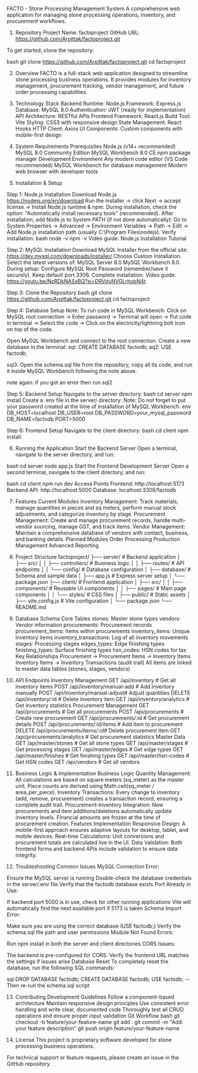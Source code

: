 FACTO - Stone Processing Management System
A comprehensive web application for managing stone processing operations, inventory, and procurement workflows.

1. Repository
Project Name: factoproject
GitHub URL: https://github.com/Arpittak/factoproject.git

To get started, clone the repository:

bash
git clone https://github.com/Arpittak/factoproject.git
cd factoproject


2. Overview
FACTO is a full-stack web application designed to streamline stone processing business operations. It provides modules for inventory management, procurement tracking, vendor management, and future order processing capabilities.

3. Technology Stack
Backend
Runtime: Node.js
Framework: Express.js
Database: MySQL 8.0
Authentication: JWT (ready for implementation)
API Architecture: RESTful APIs
Frontend
Framework: React.js
Build Tool: Vite
Styling: CSS3 with responsive design
State Management: React Hooks
HTTP Client: Axios
UI Components: Custom components with mobile-first design


4. System Requirements
Prerequisites
Node.js (v14+ recommended)
MySQL 8.0 Community Edition
MySQL Workbench 8.0 CE
npm package manager
Development Environment
Any modern code editor (VS Code recommended)
MySQL Workbench for database management
Modern web browser with developer tools



5. Installation & Setup


Step 1: Node.js Installation
Download Node.js https://nodejs.org/en/download
Run the installer → click Next → accept license → Install Node.js runtime & npm.
During installation, check the option:
"Automatically install necessary tools" (recommended).
After installation, add Node.js to System PATH (if not done automatically):
Go to System Properties → Advanced → Environment Variables → Path → Edit → Add Node.js installation path (usually C:\Program Files\nodejs).
Verify installation:
bash
   node -v
   npm -v
Video guide: Node.js Installation Tutorial


Step 2: MySQL Installation
Download MySQL Installer from the official site:
https://dev.mysql.com/downloads/installer/
Choose Custom Installation.
Select the latest versions of:
MySQL Server 8.0
MySQL Workbench 8.0
During setup:
Configure MySQL Root Password (remember/save it securely).
Keep default port 3306.
Complete installation.
Video guide: https://youtu.be/NzRDkNASxBQ?si=DRVdvNVGLrhobN4t


Step 3: Clone the Repository
bash
git clone https://github.com/Arpittak/factoproject.git
cd factoproject


Step 4: Database Setup
Note: To run code in MySQL Workbench: Click on MySQL root connection → Enter password → Terminal will open → Put code in terminal → Select the code → Click on the electricity/lightning bolt icon on top of the code.

Open MySQL Workbench and connect to the root connection.
Create a new database in the terminal:
sql:  CREATE DATABASE factodb;
aq2:  USE factodb;

sql3: Open the schema.sql file from the repository, copy all its code, and run it inside MySQL Workbench following the note above.

note again: if you got an error then run sql2


Step 5: Backend Setup
Navigate to the server directory:
bash
   cd server
   npm install
Create a .env file in the server/ directory: Note: Do not forget to put your password created at the time of installation of MySQL Workbench.
env
   DB_HOST=localhost
   DB_USER=root
   DB_PASSWORD=your_mysql_password
   DB_NAME=factodb
   PORT=5000

Step 6: Frontend Setup
Navigate to the client directory:
bash
   cd client
   npm install


6. Running the Application
Start the Backend Server
Open a terminal, navigate to the server directory, and run:

bash
cd server
node app.js
Start the Frontend Development Server
Open a second terminal, navigate to the client directory, and run:

bash
cd client
npm run dev
Access Points
Frontend: http://localhost:5173
Backend API: http://localhost:5000
Database: localhost:3306/factodb



7. Features
Current Modules
Inventory Management: Track materials, manage quantities in pieces and sq meters, perform manual stock adjustments, and categorize inventory by stage.
Procurement Management: Create and manage procurement records, handle multi-vendor sourcing, manage GST, and track items.
Vendor Management: Maintain a comprehensive database of vendors with contact, business, and banking details.
Planned Modules
Order Processing
Production Management
Advanced Reporting


8. Project Structure
factoproject/
├── server/              # Backend application
│   ├── src/
│   │   ├── controllers/   # Business logic
│   │   ├── routes/        # API endpoints
│   │   └── config/        # Database configuration
│   ├── database/          # Schema and sample data
│   ├── app.js             # Express server setup
│   └── package.json
├── client/              # Frontend application
│   ├── src/
│   │   ├── components/    # Reusable UI components
│   │   ├── pages/         # Main page components
│   │   └── styles/        # CSS files
│   ├── public/            # Static assets
│   ├── vite.config.js     # Vite configuration
│   └── package.json
└── README.md


9. Database Schema
Core Tables
stones: Master stone types
vendors: Vendor information
procurements: Procurement records
procurement_items: Items within procurements
inventory_items: Unique inventory items
inventory_transactions: Log of all inventory movements
stages: Processing stages
edges_types: Edge finishing types
finishing_types: Surface finishing types
hsn_codes: HSN codes for tax
Key Relationships
Procurement → Procurement Items → Inventory Items
Inventory Items → Inventory Transactions (audit trail)
All items are linked to master data tables (stones, stages, vendors)


10. API Endpoints
Inventory Management
GET    /api/inventory              # Get all inventory items
POST   /api/inventory/manual-add   # Add inventory manually
POST   /api/inventory/manual-adjust# Adjust quantities
DELETE /api/inventory/:id          # Delete inventory item
GET    /api/inventory/analytics    # Get inventory statistics
Procurement Management
GET    /api/procurements           # Get all procurements
POST   /api/procurements           # Create new procurement
GET    /api/procurements/:id       # Get procurement details
POST   /api/procurements/:id/items # Add item to procurement
DELETE /api/procurements/items/:id# Delete procurement item
GET    /api/procurements/analytics # Get procurement statistics
Master Data
GET /api/master/stones            # Get all stone types
GET /api/master/stages            # Get processing stages
GET /api/master/edges             # Get edge types
GET /api/master/finishes          # Get finishing types
GET /api/master/hsn-codes         # Get HSN codes
GET /api/vendors                  # Get all vendors

11. Business Logic & Implementation
Business Logic
Quantity Management: All calculations are based on square meters (sq_meter) as the master unit. Piece counts are derived using Math.ceil(sq_meter / area_per_piece).
Inventory Transactions: Every change to inventory (add, remove, procurement) creates a transaction record, ensuring a complete audit trail.
Procurement-Inventory Integration: New procurements and item additions/deletions automatically update inventory levels. Financial amounts are frozen at the time of procurement creation.
Features Implementation
Responsive Design: A mobile-first approach ensures adaptive layouts for desktop, tablet, and mobile devices.
Real-time Calculations: Unit conversions and procurement totals are calculated live in the UI.
Data Validation: Both frontend forms and backend APIs include validation to ensure data integrity.

12. Troubleshooting
Common Issues
MySQL Connection Error:

Ensure the MySQL server is running
Double-check the database credentials in the server/.env file
Verify that the factodb database exists
Port Already in Use:

If backend port 5000 is in use, check for other running applications
Vite will automatically find the next available port if 5173 is taken
Schema Import Error:

Make sure you are using the correct database (USE factodb;)
Verify the schema.sql file path and user permissions
Module Not Found Errors:

Run npm install in both the server and client directories
CORS Issues:

The backend is pre-configured for CORS. Verify the frontend URL matches the settings if issues arise
Database Reset
To completely reset the database, run the following SQL commands:

sql
DROP DATABASE factodb;
CREATE DATABASE factodb;
USE factodb;
-- Then re-run the schema.sql script


13. Contributing
Development Guidelines
Follow a component-based architecture
Maintain responsive design principles
Use consistent error handling and write clear, documented code
Thoroughly test all CRUD operations and ensure proper input validation
Git Workflow
bash
git checkout -b feature/your-feature-name
git add .
git commit -m "Add: your feature description"
git push origin feature/your-feature-name


14. License
This project is proprietary software developed for stone processing business operations.

For technical support or feature requests, please create an issue in the GitHub repository.

